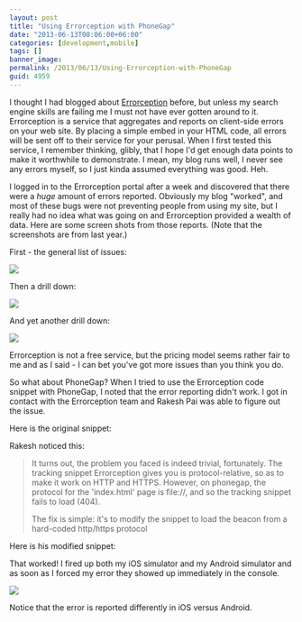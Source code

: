 ```yaml
---
layout: post
title: "Using Errorception with PhoneGap"
date: "2013-06-13T08:06:00+06:00"
categories: [development,mobile]
tags: []
banner_image: 
permalink: /2013/06/13/Using-Errorception-with-PhoneGap
guid: 4959
---
```


I thought I had blogged about <a href="http://www.errorception.com">Errorception</a> before, but unless my search engine skills are failing me I must not have ever gotten around to it. Errorception is a service that aggregates and reports on client-side errors on your web site. By placing a simple embed in your HTML code, all errors will be sent off to their service for your perusal. When I first tested this service, I remember thinking, glibly, that I hope I'd get enough data points to make it worthwhile to demonstrate. I mean, my blog runs well, I never see any errors myself, so I just kinda assumed everything was good. Heh.
<!--more-->
I logged in to the Errorception portal after a week and discovered that there were a <i>huge</i> amount of errors reported. Obviously my blog "worked", and most of these bugs were not preventing people from using my site, but I really had no idea what was going on and Errorception provided a wealth of data. Here are some screen shots from those reports. (Note that the screenshots are from last year.)

First - the general list of issues:

<img src="https://static.raymondcamden.com/images/ec1.png" />

Then a drill down:

<img src="https://static.raymondcamden.com/images/ec2.png" />

And yet another drill down:

<img src="https://static.raymondcamden.com/images/ec3.png" />

Errorception is not a free service, but the pricing model seems rather fair to me and as I said - I can bet you've got more issues than you think you do.

So what about PhoneGap? When I tried to use the Errorception code snippet with PhoneGap, I noted that the error reporting didn't work. I got in contact with the Errorception team and Rakesh Pai was able to figure out the issue. 

Here is the original snippet:

<script src="https://gist.github.com/cfjedimaster/5773177.js"></script>

Rakesh noticed this:

<blockquote>
It turns out, the problem you faced is indeed trivial, fortunately.
The tracking snippet Errorception gives you is protocol-relative, so
as to make it work on HTTP and HTTPS. However, on phonegap, the
protocol for the 'index.html' page is file://, and so the tracking
snippet fails to load (404).

The fix is simple: it's to modify the snippet to load the beacon from
a hard-coded http/https protocol
</blockquote>

Here is his modified snippet:

<script src="https://gist.github.com/cfjedimaster/6078890.js"></script>

That worked! I fired up both my iOS simulator and my Android simulator and as soon as I forced my error they showed up immediately in the console.

<img src="https://static.raymondcamden.com/images/ec4.png" />

Notice that the error is reported differently in iOS versus Android.